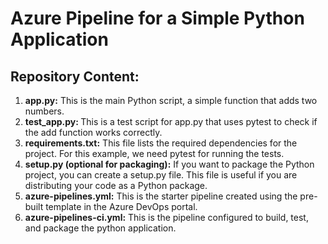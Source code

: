 # Azure Pipeline for a Simple Python Application

## Repository Content:
1. <b>app.py:</b>
This is the main Python script, a simple function that adds two numbers.
2. <b>test_app.py: </b>
This is a test script for app.py that uses pytest to check if the add function works correctly.
3. <b>requirements.txt:</b>
This file lists the required dependencies for the project. For this example, we need pytest for running the tests.
4. <b>setup.py (optional for packaging):</b>
If you want to package the Python project, you can create a setup.py file. This file is useful if you are distributing your code as a Python package.
5. <b>azure-pipelines.yml:</b>
This is the starter pipeline created using the pre-built template in the Azure DevOps portal.
6. <b>azure-pipelines-ci.yml:</b>
This is the pipeline configured to build, test, and package the python application.